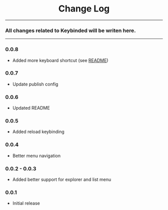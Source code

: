 <div align="center">
	<h1>Change Log</h1>
</div>

---

### All changes related to Keybinded will be writen here.

---

### 0.0.8
- Added more keyboard shortcut (see [README](./README.md))

### 0.0.7
- Update publish config

### 0.0.6
- Updated README

### 0.0.5
- Added reload keybinding

### 0.0.4
- Better menu navigation

### 0.0.2 - 0.0.3
- Added better support for explorer and list menu

### 0.0.1
- Initial release
